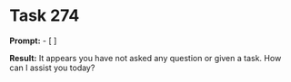 # Task 274

**Prompt:** - [ ]

**Result:**
It appears you have not asked any question or given a task. How can I assist you today?
